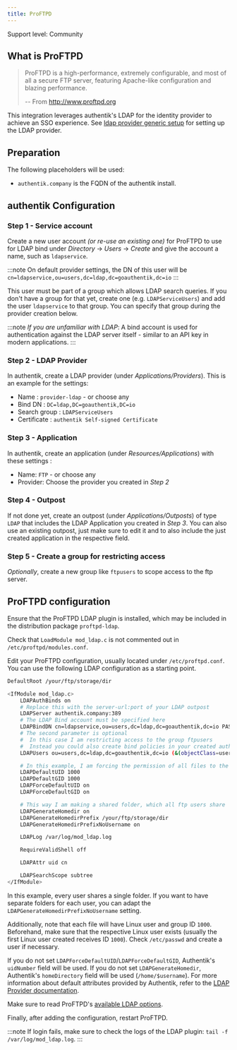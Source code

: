 ```yaml
---
title: ProFTPD
---
```


<span class="badge badge--secondary">Support level: Community</span>

## What is ProFTPD

> ProFTPD is a high-performance, extremely configurable, and most of all a secure FTP server, featuring Apache-like configuration and blazing performance.
>
> -- From http://www.proftpd.org

This integration leverages authentik's LDAP for the identity provider to achieve an SSO experience. See [ldap provider generic setup](../../../docs/providers/ldap/generic_setup) for setting up the LDAP provider.

## Preparation

The following placeholders will be used:

-   `authentik.company` is the FQDN of the authentik install.

## authentik Configuration

### Step 1 - Service account

Create a new user account _(or re-use an existing one)_ for ProFTPD to use for LDAP bind under _Directory_ -> _Users_ -> _Create_ and give the account a name, such as `ldapservice`.

:::note
On default provider settings, the DN of this user will be `cn=ldapservice,ou=users,dc=ldap,dc=goauthentik,dc=io`
:::

This user must be part of a group which allows LDAP search queries. If you don't have a group for that yet, create one (e.g. `LDAPServiceUsers`) and add the user `ldapservice` to that group. You can specify that group during the provider creation below.

:::note
_If you are unfamiliar with LDAP_: A bind account is used for authentication against the LDAP server itself - similar to an API key in modern applications.
:::

### Step 2 - LDAP Provider

In authentik, create a LDAP provider (under _Applications/Providers_). This is an example for the settings:

-   Name : `provider-ldap` - or choose any
-   Bind DN : `DC=ldap,DC=goauthentik,DC=io`
-   Search group : `LDAPServiceUsers`
-   Certificate : `authentik Self-signed Certificate`

### Step 3 - Application

In authentik, create an application (under _Resources/Applications_) with these settings :

-   Name: `FTP` - or choose any
-   Provider: Choose the provider you created in _Step 2_

### Step 4 - Outpost

If not done yet, create an outpost (under _Applications/Outposts_) of type `LDAP` that includes the LDAP Application you created in _Step 3_. You can also use an existing outpost, just make sure to edit it and to also include the just created application in the respective field.

### Step 5 - Create a group for restricting access

_Optionally_, create a new group like `ftpusers` to scope access to the ftp server.

## ProFTPD configuration

Ensure that the ProFTPD LDAP plugin is installed, which may be included in the distribution package `proftpd-ldap`.

Check that `LoadModule mod_ldap.c` is not commented out in `/etc/proftpd/modules.conf`.

Edit your ProFTPD configuration, usually located under `/etc/proftpd.conf`. You can use the following LDAP configuration as a starting point.

```bash
DefaultRoot /your/ftp/storage/dir

<IfModule mod_ldap.c>
    LDAPAuthBinds on
    # Replace this with the server-url:port of your LDAP outpost
    LDAPServer authentik.company:389
    # The LDAP Bind account must be specified here
    LDAPBindDN cn=ldapservice,ou=users,dc=ldap,dc=goauthentik,dc=io PASSWORDOFLDAPSERVICE
    # The second parameter is optional
    #  In this case I am restricting access to the group ftpusers
    #  Instead you could also create bind policies in your created authentik application
    LDAPUsers ou=users,dc=ldap,dc=goauthentik,dc=io (&(objectClass=user)(cn=%u)(memberOf=cn=ftpusers,ou=groups,dc=ldap,dc=goauthentik,dc=io))

    # In this example, I am forcing the permission of all files to the system user/group 1000
    LDAPDefaultUID 1000
    LDAPDefaultGID 1000
    LDAPForceDefaultUID on
    LDAPForceDefaultGID on

    # This way I am making a shared folder, which all ftp users share
    LDAPGenerateHomedir on
    LDAPGenerateHomedirPrefix /your/ftp/storage/dir
    LDAPGenerateHomedirPrefixNoUsername on

    LDAPLog /var/log/mod_ldap.log

    RequireValidShell off

    LDAPAttr uid cn

    LDAPSearchScope subtree
</IfModule>
```

In this example, every user shares a single folder. If you want to have separate folders for each user, you can adapt the `LDAPGenerateHomedirPrefixNoUsername` setting.

Additionally, note that each file will have Linux user and group ID `1000`. Beforehand, make sure that the respective Linux user exists (usually the first Linux user created receives ID `1000`). Check `/etc/passwd` and create a user if necessary.

If you do not set `LDAPForceDefaultUID`/`LDAPForceDefaultGID`, Authentik's `uidNumber` field will be used. If you do not set `LDAPGenerateHomedir`, Authentik's `homeDirectory` field will be used (`/home/$username`). For more information about default attributes provided by Authentik, refer to the [LDAP Provider documentation](../../../docs/providers/ldap).

Make sure to read ProFTPD's [available LDAP options](http://www.proftpd.org/docs/contrib/mod_ldap.html).

Finally, after adding the configuration, restart ProFTPD.

:::note
If login fails, make sure to check the logs of the LDAP plugin: `tail -f /var/log/mod_ldap.log`.
:::
